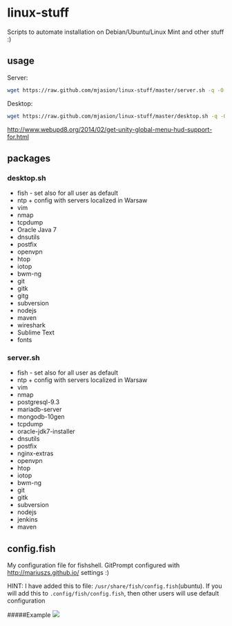 linux-stuff
===========
Scripts to automate installation on Debian/Ubuntu/Linux Mint and other stuff :)

## usage
Server:

```bash
wget https://raw.github.com/mjasion/linux-stuff/master/server.sh -q -O - | sudo sh
```

Desktop:
```bash
wget https://raw.github.com/mjasion/linux-stuff/master/desktop.sh -q -O - | sudo sh
```
http://www.webupd8.org/2014/02/get-unity-global-menu-hud-support-for.html

## packages
### desktop.sh
- fish - set also for all user as default
- ntp + config with servers localized in Warsaw
- vim 
- nmap 
- tcpdump 
- Oracle Java 7 
- dnsutils 
- postfix 
- openvpn 
- htop 
- iotop 
- bwm-ng 
- git 
- gitk
- gitg
- subversion 
- nodejs 
- maven
- wireshark
- Sublime Text
- fonts

### server.sh
- fish - set also for all user as default
- ntp + config with servers localized in Warsaw
- vim 
- nmap 
- postgresql-9.3 
- mariadb-server 
- mongodb-10gen 
- tcpdump 
- oracle-jdk7-installer 
- dnsutils 
- postfix 
- nginx-extras 
- openvpn 
- htop 
- iotop 
- bwm-ng 
- git 
- gitk
- subversion 
- nodejs 
- jenkins 
- maven

## config.fish


My configuration file for fishshell. GitPrompt configured with http://mariuszs.github.io/ settings :)

HINT: I have added this to file: `/usr/share/fish/config.fish`(ubuntu). 
If you will add this to `.config/fish/config.fish`, then other users will use default configuration

#####Example
![](http://i.imgur.com/WWASu2r.png)
